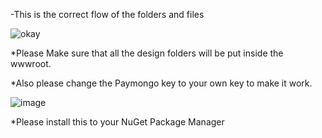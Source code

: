 -This is the correct flow of the folders and files

![okay](https://github.com/CliffordFiles/Hospital-Management-System/assets/123318605/56cf04d6-157f-4c28-a463-0954c0541937)

*Please Make sure that all the design folders will be put inside the wwwroot.

*Also please change the Paymongo key to your own key to make it work. 

![image](https://github.com/CliffordFiles/Hospital-Management-System/assets/123318605/69aae592-1fd3-4758-b528-cc56194cdd88)

*Please install this to your NuGet Package Manager 

